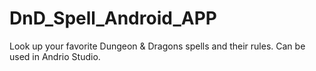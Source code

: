 # DnD_Spell_Android_APP
Look up your favorite Dungeon &amp; Dragons spells and their rules. Can be used in Andrio Studio.
